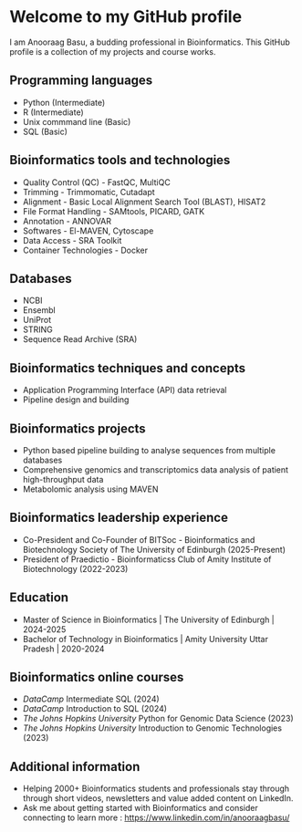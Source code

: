 # Welcome to my GitHub profile

I am Anooraag Basu, a budding professional in Bioinformatics. This GitHub profile is a collection of my projects and course works.

## Programming languages

* Python (Intermediate)
* R (Intermediate)
* Unix commmand line (Basic)
* SQL (Basic)

## Bioinformatics tools and technologies

* Quality Control (QC) - FastQC, MultiQC
* Trimming - Trimmomatic, Cutadapt
* Alignment - Basic Local Alignment Search Tool (BLAST), HISAT2
* File Format Handling - SAMtools, PICARD, GATK
* Annotation - ANNOVAR
* Softwares - El-MAVEN, Cytoscape
* Data Access - SRA Toolkit
* Container Technologies - Docker

## Databases

* NCBI
* Ensembl
* UniProt
* STRING
* Sequence Read Archive (SRA)

## Bioinformatics techniques and concepts

* Application Programming Interface (API) data retrieval
* Pipeline design and building

## Bioinformatics projects

* Python based pipeline building to analyse sequences from multiple databases
* Comprehensive genomics and transcriptomics data analysis of patient high-throughput data
* Metabolomic analysis using MAVEN

## Bioinformatics leadership experience

* Co-President and Co-Founder of BITSoc - Bioinformatics and Biotechnology Society of The University of Edinburgh (2025-Present)
* President of Praedictio - Bioinformaticss Club of Amity Institute of Biotechnology (2022-2023)

## Education

* Master of Science in Bioinformatics | The University of Edinburgh | 2024-2025
* Bachelor of Technology in Bioinformatics | Amity University Uttar Pradesh | 2020-2024

## Bioinformatics online courses

* *DataCamp* Intermediate SQL (2024)
* *DataCamp* Introduction to SQL (2024)
* *The Johns Hopkins University* Python for Genomic Data Science (2023)
* *The Johns Hopkins University* Introduction to Genomic Technologies (2023)

## Additional information

* Helping 2000+ Bioinformatics students and professionals stay through through short videos, newsletters and value added content on LinkedIn.
* Ask me about getting started with Bioinformatics and consider connecting to learn more : https://www.linkedin.com/in/anooraagbasu/
